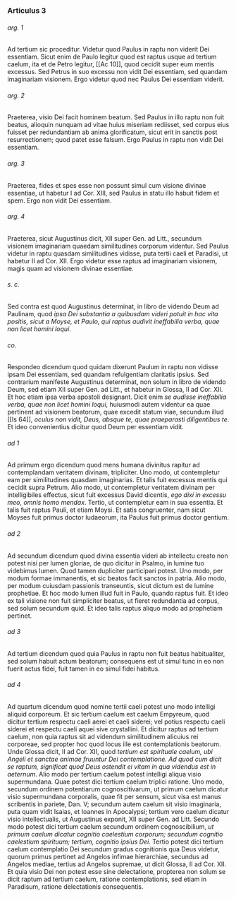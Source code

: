 ### Articulus 3

###### arg. 1
Ad tertium sic proceditur. Videtur quod Paulus in raptu non viderit Dei essentiam. Sicut enim de Paulo legitur quod est raptus usque ad tertium caelum, ita et de Petro legitur, [[Ac 10]], quod cecidit super eum mentis excessus. Sed Petrus in suo excessu non vidit Dei essentiam, sed quandam imaginariam visionem. Ergo videtur quod nec Paulus Dei essentiam viderit.

###### arg. 2
Praeterea, visio Dei facit hominem beatum. Sed Paulus in illo raptu non fuit beatus, alioquin nunquam ad vitae huius miseriam rediisset, sed corpus eius fuisset per redundantiam ab anima glorificatum, sicut erit in sanctis post resurrectionem; quod patet esse falsum. Ergo Paulus in raptu non vidit Dei essentiam.

###### arg. 3
Praeterea, fides et spes esse non possunt simul cum visione divinae essentiae, ut habetur I ad Cor. XIII, sed Paulus in statu illo habuit fidem et spem. Ergo non vidit Dei essentiam.

###### arg. 4
Praeterea, sicut Augustinus dicit, XII super Gen. ad Litt., secundum visionem imaginariam quaedam similitudines corporum videntur. Sed Paulus videtur in raptu quasdam similitudines vidisse, puta tertii caeli et Paradisi, ut habetur II ad Cor. XII. Ergo videtur esse raptus ad imaginariam visionem, magis quam ad visionem divinae essentiae.

###### s. c.
Sed contra est quod Augustinus determinat, in libro de videndo Deum ad Paulinam, quod *ipsa Dei substantia a quibusdam videri potuit in hac vita positis, sicut a Moyse, et Paulo, qui raptus audivit ineffabilia verba, quae non licet homini loqui*.

###### co.
Respondeo dicendum quod quidam dixerunt Paulum in raptu non vidisse ipsam Dei essentiam, sed quandam refulgentiam claritatis ipsius. Sed contrarium manifeste Augustinus determinat, non solum in libro de videndo Deum, sed etiam XII super Gen. ad Litt., et habetur in Glossa, II ad Cor. XII. Et hoc etiam ipsa verba apostoli designant. Dicit enim *se audisse ineffabilia verba, quae non licet homini loqui*, huiusmodi autem videntur ea quae pertinent ad visionem beatorum, quae excedit statum viae, secundum illud [[Is 64]], *oculus non vidit, Deus, absque te, quae praeparasti diligentibus te*. Et ideo convenientius dicitur quod Deum per essentiam vidit.

###### ad 1
Ad primum ergo dicendum quod mens humana divinitus rapitur ad contemplandam veritatem divinam, tripliciter. Uno modo, ut contempletur eam per similitudines quasdam imaginarias. Et talis fuit excessus mentis qui cecidit supra Petrum. Alio modo, ut contempletur veritatem divinam per intelligibiles effectus, sicut fuit excessus David dicentis, *ego dixi in excessu meo, omnis homo mendax*. Tertio, ut contempletur eam in sua essentia. Et talis fuit raptus Pauli, et etiam Moysi. Et satis congruenter, nam sicut Moyses fuit primus doctor Iudaeorum, ita Paulus fuit primus doctor gentium.

###### ad 2
Ad secundum dicendum quod divina essentia videri ab intellectu creato non potest nisi per lumen gloriae, de quo dicitur in Psalmo, in lumine tuo videbimus lumen. Quod tamen dupliciter participari potest. Uno modo, per modum formae immanentis, et sic beatos facit sanctos in patria. Alio modo, per modum cuiusdam passionis transeuntis, sicut dictum est de lumine prophetiae. Et hoc modo lumen illud fuit in Paulo, quando raptus fuit. Et ideo ex tali visione non fuit simpliciter beatus, ut fieret redundantia ad corpus, sed solum secundum quid. Et ideo talis raptus aliquo modo ad prophetiam pertinet.

###### ad 3
Ad tertium dicendum quod quia Paulus in raptu non fuit beatus habitualiter, sed solum habuit actum beatorum; consequens est ut simul tunc in eo non fuerit actus fidei, fuit tamen in eo simul fidei habitus.

###### ad 4
Ad quartum dicendum quod nomine tertii caeli potest uno modo intelligi aliquid corporeum. Et sic tertium caelum est caelum Empyreum, quod dicitur tertium respectu caeli aerei et caeli siderei; vel potius respectu caeli siderei et respectu caeli aquei sive crystallini. Et dicitur raptus ad tertium caelum, non quia raptus sit ad videndum similitudinem alicuius rei corporeae, sed propter hoc quod locus ille est contemplationis beatorum. Unde Glossa dicit, II ad Cor. XII, quod *tertium est spirituale caelum, ubi Angeli et sanctae animae fruuntur Dei contemplatione. Ad quod cum dicit se raptum, significat quod Deus ostendit ei vitam in qua videndus est in aeternum*. Alio modo per tertium caelum potest intelligi aliqua visio supermundana. Quae potest dici tertium caelum triplici ratione. Uno modo, secundum ordinem potentiarum cognoscitivarum, ut primum caelum dicatur visio supermundana corporalis, quae fit per sensum, sicut visa est manus scribentis in pariete, Dan. V; secundum autem caelum sit visio imaginaria, puta quam vidit Isaias, et Ioannes in Apocalypsi; tertium vero caelum dicatur visio intellectualis, ut Augustinus exponit, XII super Gen. ad Litt. Secundo modo potest dici tertium caelum secundum ordinem cognoscibilium, *ut primum caelum dicatur cognitio caelestium corporum; secundum cognitio caelestium spirituum; tertium, cognitio ipsius Dei*. Tertio potest dici tertium caelum contemplatio Dei secundum gradus cognitionis qua Deus videtur, quorum primus pertinet ad Angelos infimae hierarchiae, secundus ad Angelos mediae, tertius ad Angelos supremae, ut dicit Glossa, II ad Cor. XII. Et quia visio Dei non potest esse sine delectatione, propterea non solum se dicit raptum ad tertium caelum, ratione contemplationis, sed etiam in Paradisum, ratione delectationis consequentis.

